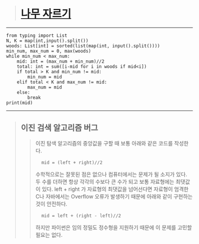 > # [나무 자르기](https://www.acmicpc.net/problem/2805 "나무 자르기")
***
    from typing import List
    N, K = map(int,input().split())
    woods: List[int] = sorted(list(map(int, input().split())))
    min_num, max_num = 0, max(woods)
    while min_num < max_num:
        mid: int = (max_num + min_num)//2
        total: int = sum([i-mid for i in woods if mid<i])
        if total > K and min_num != mid:
            min_num = mid
        elif total < K and max_num != mid:
            max_num = mid
        else:
            break
    print(mid)
***   
> ## 이진 검색 알고리즘 버그
>   > 이진 탐색 알고리즘의 중앙값을 구할 때 보통 아래와 같은 코드를 작성한다.
    <pre>
    <code>
    mid = (left + right)//2
    </code>
    </pre>
>   > 수학적으로는 잘못된 점은 없으나 컴퓨터에서는 문제가 될 소지가 있다. 두 수를 더하면 항상 각각의 수보다 큰 수가 되고 보통 자료형에는 최댓값이 있다.
    left + right 가 자료형의 최댓값을 넘어선다면 자료형이 엄격한 C나 자바에서는 Overflow 오류가 발생하기 때문에 
    아래와 같이 구현하는 것이 안전하다.
    <pre>
    <code>
    mid = left + (right - left)//2
    </code>
    </pre>
>   > 하지만 파이썬은 임의 정밀도 정수형을 지원하기 때문에 이 문제를 고민할 필요는 없다.
